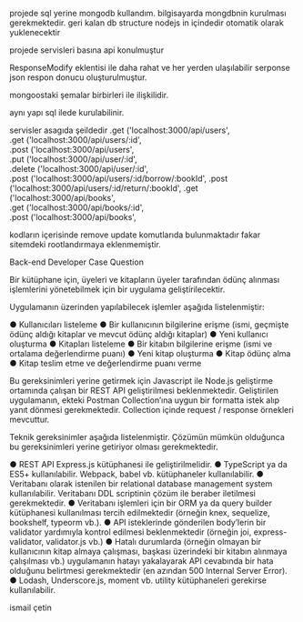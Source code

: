 
projede sql yerine mongodb kullandım. 
bilgisayarda mongdbnin kurulması gerekmektedir.
geri kalan db structure nodejs in içindedir otomatik olarak yuklenecektir

projede servisleri basına api konulmuştur

ResponseModify eklentisi ile daha rahat ve her yerden ulaşılabilir serponse json respon donucu oluşturulmuştur.

mongoostaki şemalar birbirleri ile ilişkilidir.

aynı yapı sql ilede kurulabilinir.


servisler asagıda şeildedir 
.get      ('localhost:3000/api/users',                   
.get      ('localhost:3000/api/users/:id',               
.post     ('localhost:3000/api/users',                   
.put      ('localhost:3000/api/user/:id',                
.delete   ('localhost:3000/api/user/:id',                
.post     ('localhost:3000/api/users/:id/borrow/:bookId',
.post     ('localhost:3000/api/users/:id/return/:bookId',
.get      ('localhost:3000/api/books',                   
.get      ('localhost:3000/api/books/:id',               
.post     ('localhost:3000/api/books',                   

kodların içerisinde remove update komutlarıda bulunmaktadır fakar sitemdeki rootlandırmaya eklenmemiştir.

Back-end Developer Case Question 
 
Bir kütüphane için, üyeleri ve kitapların üyeler tarafından ödünç alınması işlemlerini yönetebilmek için bir uygulama geliştirilecektir. 
 
Uygulamanın üzerinden yapılabilecek işlemler aşağıda listelenmiştir: 
 
● Kullanıcıları listeleme ● Bir kullanıcının bilgilerine erişme (ismi, geçmişte ödünç aldığı kitaplar ve mevcut ödünç aldığı kitaplar) ● Yeni kullanıcı oluşturma ● Kitapları listeleme ● Bir kitabın bilgilerine erişme (ismi ve ortalama değerlendirme puanı) ● Yeni kitap oluşturma ● Kitap ödünç alma ● Kitap teslim etme ve değerlendirme puanı verme 
 
Bu gereksinimleri yerine getirmek için Javascript ile Node.js geliştirme ortamında çalışan bir REST API geliştirilmesi beklenmektedir. Geliştirilen uygulamanın, ekteki Postman Collection’ına uygun bir formatta istek alıp yanıt dönmesi gerekmektedir. Collection içinde request / response örnekleri mevcuttur. 
 
Teknik gereksinimler aşağıda listelenmiştir. Çözümün mümkün olduğunca bu gereksinimleri yerine getiriyor olması gerekmektedir.  
 
● REST API Express.js kütüphanesi ile geliştirilmelidir. ● TypeScript ya da ES5+ kullanılabilir. Webpack, babel vb. kütüphaneler kullanılabilir. ● Veritabanı olarak istenilen bir relational database management system kullanılabilir. Veritabanı DDL scriptinin çözüm ile beraber iletilmesi gerekmektedir.  ● Veritabanı işlemleri için bir ORM ya da query builder kütüphanesi kullanılması tercih edilmektedir (örneğin knex, sequelize,  bookshelf, typeorm vb.). ● API isteklerinde gönderilen body’lerin bir validator yardımıyla kontrol edilmesi beklenmektedir (örneğin joi, express-validator, validator.js vb.) ● Hatalı durumlarda (örneğin olmayan bir kullanıcının kitap almaya çalışması, başkası üzerindeki bir kitabın alınmaya çalışılması vb.) uygulamanın hatayı yakalayarak API cevabında bir hata olduğunu belirtmesi gerekmektedir (en azından 500 Internal Server Error). ● Lodash, Underscore.js, moment vb. utility kütüphaneleri gerekirse kullanılabilir. 




ismail çetin